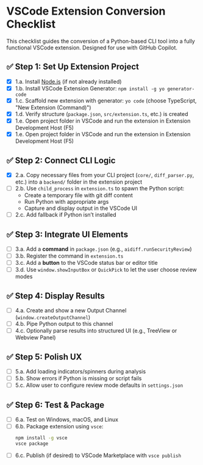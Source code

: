 # VSCode Extension Conversion Checklist

This checklist guides the conversion of a Python-based CLI tool into a fully functional VSCode extension. Designed for use with GitHub Copilot.

## ✅ Step 1: Set Up Extension Project
- [x] 1.a. Install [Node.js](https://nodejs.org/) (if not already installed)
- [x] 1.b. Install VSCode Extension Generator: `npm install -g yo generator-code`
- [x] 1.c. Scaffold new extension with generator: `yo code` (choose TypeScript, "New Extension (Command)")
- [x] 1.d. Verify structure (`package.json`, `src/extension.ts`, etc.) is created
- [x] 1.e. Open project folder in VSCode and run the extension in Extension Development Host (F5)
- [x] 1.e. Open project folder in VSCode and run the extension in Extension Development Host (F5)

## ✅ Step 2: Connect CLI Logic
- [x] 2.a. Copy necessary files from your CLI project (`core/`, `diff_parser.py`, etc.) into a `backend/` folder in the extension project
- [ ] 2.b. Use `child_process` in `extension.ts` to spawn the Python script:
  - Create a temporary file with git diff content
  - Run Python with appropriate args
  - Capture and display output in the VSCode UI
- [ ] 2.c. Add fallback if Python isn’t installed

## ✅ Step 3: Integrate UI Elements
- [ ] 3.a. Add a **command** in `package.json` (e.g., `aidiff.runSecurityReview`)
- [ ] 3.b. Register the command in `extension.ts`
- [ ] 3.c. Add a **button** to the VSCode status bar or editor title
- [ ] 3.d. Use `window.showInputBox` or `QuickPick` to let the user choose review modes

## ✅ Step 4: Display Results
- [ ] 4.a. Create and show a new Output Channel (`window.createOutputChannel`)
- [ ] 4.b. Pipe Python output to this channel
- [ ] 4.c. Optionally parse results into structured UI (e.g., TreeView or Webview Panel)

## ✅ Step 5: Polish UX
- [ ] 5.a. Add loading indicators/spinners during analysis
- [ ] 5.b. Show errors if Python is missing or script fails
- [ ] 5.c. Allow user to configure review mode defaults in `settings.json`

## ✅ Step 6: Test & Package
- [ ] 6.a. Test on Windows, macOS, and Linux
- [ ] 6.b. Package extension using `vsce`:
  ```bash
  npm install -g vsce
  vsce package
  ```
- [ ] 6.c. Publish (if desired) to VSCode Marketplace with `vsce publish`
